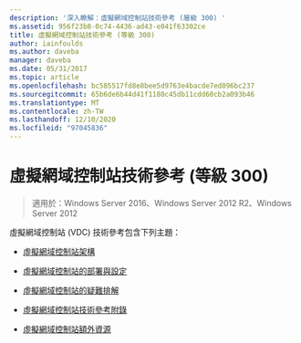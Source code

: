 ```yaml
---
description: '深入瞭解：虛擬網域控制站技術參考 (層級 300) '
ms.assetid: 956f23b8-0c74-4436-ad43-e041f63302ce
title: 虛擬網域控制站技術參考 (等級 300)
author: iainfoulds
ms.author: daveba
manager: daveba
ms.date: 05/31/2017
ms.topic: article
ms.openlocfilehash: bc585517fd8e8bee5d9763e4bacde7ed096bc237
ms.sourcegitcommit: 65b6de6b44d41f1180c45db11cdd60cb2a093b46
ms.translationtype: MT
ms.contentlocale: zh-TW
ms.lasthandoff: 12/10/2020
ms.locfileid: "97045836"
---
```

# <a name="virtualized-domain-controller-technical-reference-level-300"></a>虛擬網域控制站技術參考 (等級 300)

>適用於：Windows Server 2016、Windows Server 2012 R2、Windows Server 2012

虛擬網域控制站 (VDC) 技術參考包含下列主題：

-   [虛擬網域控制站架構](../../../ad-ds/get-started/virtual-dc/Virtualized-Domain-Controller-Architecture.md)

-   [虛擬網域控制站的部署與設定](../../../ad-ds/get-started/virtual-dc/Virtualized-Domain-Controller-Deployment-and-Configuration.md)

-   [虛擬網域控制站的疑難排解](../../../ad-ds/manage/virtual-dc/Virtualized-Domain-Controller-Troubleshooting.md)

-   [虛擬網域控制站技術參考附錄](../../../ad-ds/reference/virtual-dc/Virtualized-Domain-Controller-Technical-Reference-Appendix.md)

-   [虛擬網域控制站額外資源](../../../ad-ds/reference/virtual-dc/Virtualized-Domain-Controller-Additional-Resources.md)


